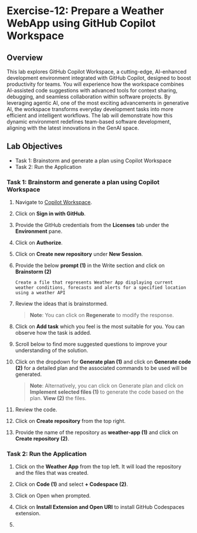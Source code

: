 # Exercise-12: Prepare a Weather WebApp using GitHub Copilot Workspace

## Overview
This lab explores GitHub Copilot Workspace, a cutting-edge, AI-enhanced development environment integrated with GitHub Copilot, designed to boost productivity for teams. You will experience how the workspace combines AI-assisted code suggestions with advanced tools for context sharing, debugging, and seamless collaboration within software projects. By leveraging agentic AI, one of the most exciting advancements in generative AI, the workspace transforms everyday development tasks into more efficient and intelligent workflows. The lab will demonstrate how this dynamic environment redefines team-based software development, aligning with the latest innovations in the GenAI space.

## Lab Objectives

- Task 1: Brainstorm and generate a plan using Copilot Workspace
- Task 2: Run the Application

### Task 1: Brainstorm and generate a plan using Copilot Workspace

1. Navigate to [Copilot Workspace](https://copilot-workspace.githubnext.com/).

1. Click on **Sign in with GitHub**.

1. Provide the GitHub credentials from the **Licenses** tab under the **Environment** pane.

1. Click on **Authorize**.

1. Click on **Create new repository** under **New Session**.

1. Provide the below **prompt (1)** in the Write section and click on **Brainstorm (2)**

   ```
   Create a file that represents Weather App displaying current weather conditions, forecasts and alerts for a specified location using a weather API
   ```

1. Review the ideas that is brainstormed. 

      > **Note**: You can click on **Regenerate** to modify the response.

1. Click on **Add task** which you feel is the most suitable for you. You can observe how the task is added.

1. Scroll below to find more suggested questions to improve your understanding of the solution.

1. Click on the dropdown for **Generate plan (1)** and click on **Generate code (2)** for a detailed plan and the associated commands to be used will be generated.

      > **Note**: Alternatively, you can click on Generate plan and click on **Implement selected files (1)** to generate the code based on the plan. **View (2)** the files.

1. Review the code.

1. Click on **Create repository** from the top right.

1. Provide the name of the repository as **weather-app (1)** and click on **Create repository (2)**.

### Task 2: Run the Application

1. Click on the **Weather App** from the top left. It will load the repository and the files that was created.

1. Click on **Code (1)** and select **+ Codespace (2)**.

1. Click on Open when prompted.

1. Click on **Install Extension and Open URI** to install GitHub Codespaces extension.

1. 
